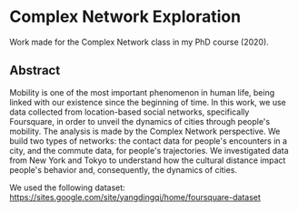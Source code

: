 # Complex Network Exploration

Work made for the Complex Network class in my PhD course (2020).

## Abstract 

Mobility is one of the most important phenomenon in human life, being linked with our existence since the beginning of time. 
In this work, we use data collected from location-based social networks, specifically Foursquare, in order to unveil the dynamics of cities through people's mobility. 
The analysis is made by the Complex Network perspective. 
We build two types of networks: the contact data for people's encounters in a city, and the commute data, for people's trajectories.
We investigated data from New York and Tokyo to understand how the cultural distance impact people's behavior and, consequently, the dynamics of cities.

We used the following dataset: https://sites.google.com/site/yangdingqi/home/foursquare-dataset




